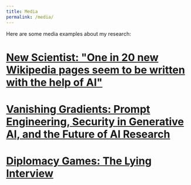 ```yaml
---
title: Media
permalink: /media/
---
```


Here are some media examples about my research:

# [New Scientist: "One in 20 new Wikipedia pages seem to be written with the help of AI"](https://www.newscientist.com/article/2454256-one-in-20-new-wikipedia-pages-seem-to-be-written-with-the-help-of-ai/)

# [Vanishing Gradients: Prompt Engineering, Security in Generative AI, and the Future of AI Research](https://vanishinggradients.fireside.fm/36)

# [Diplomacy Games: The Lying Interview](https://diplomacygames.com/the-lying-interview/)

